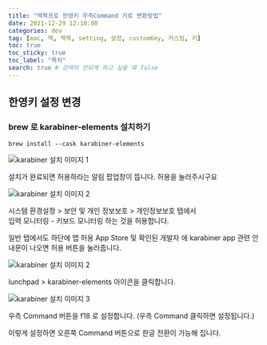 ```yaml
---
title: "맥북프로 한영키 우측Command 키로 변환방법"
date: 2021-12-29 12:10:00
categories: dev
tag: [mac, 맥, 맥북, setting, 설정, customKey, 커스텀, 키]
toc: true
toc_sticky: true
toc_label: "목차"
search: true # 검색이 안되게 하고 싶을 때 false
---
```


## 한영키 설정 변경

### brew 로 karabiner-elements 설치하기

```
brew install --cask karabiner-elements
```

![karabiner 설치 이미지 1](https://jxlove2020.github.io/images/2021-12-29-customKey-01.png)

설치가 완료되면 허용하라는 알림 팝업창이 뜹니다.
허용을 눌러주시구요

![karabiner 설치 이미지 2](https://jxlove2020.github.io/images/2021-12-29-customKey-02.png)

시스템 환경설정 > 보안 및 개인 정보보호 > 개인정보보호 탭에서  
입력 모니터링 - 키보드 모니터링 하는 것을 허용합니다.

일반 탭에서도 하단에 앱 허용 App Store 및 확인된 개발자 에
karabiner app 관련 안내문이 나오면 허용 버튼을 눌러줍니다.

![karabiner 설치 이미지 2](https://jxlove2020.github.io/images/2021-12-29-karabiner.png)

lunchpad > karabiner-elements 아이콘을 클릭합니다.

![karabiner 설치 이미지 3](https://jxlove2020.github.io/images/2021-12-29-customKey-03.png)

우측 Command 버튼을 f18 로 설정합니다. (우측 Command 클릭하면 설정됩니다.)

이렇게 설정하면 오른쪽 Command 버튼으로 한글 전환이 가능해 집니다.
